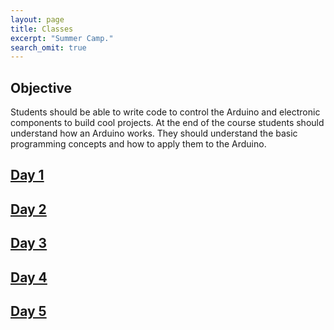 ```yaml
---
layout: page
title: Classes
excerpt: "Summer Camp."
search_omit: true
---
```


## Objective

Students should be able to write code to control the Arduino and electronic components to build cool projects.  At the end of the course students should understand how an Arduino works.  They should understand the basic programming concepts and how to apply them to the Arduino.

## [Day 1](day-1) 

## [Day 2](day-2)

## [Day 3](day-3)

## [Day 4](day-4)

## [Day 5](day-5)